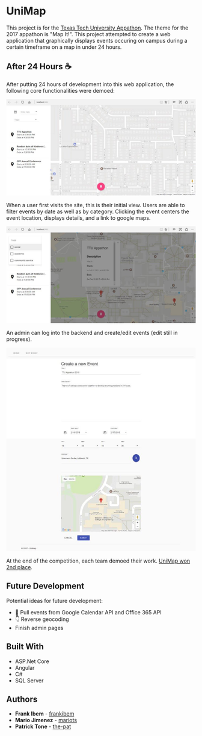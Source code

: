 # UniMap

This project is for the [Texas Tech University Appathon](http://ttuappathon.com/). The theme for the 2017 appathon is "Map It!". This project attempted to create a web application that graphically displays events occuring on campus during a certain timeframe on a map in under 24 hours.

## After 24 Hours :coffee:

After putting 24 hours of development into this web application, the following core functionalities were demoed:

![Initial User View](./images/user_initial_view.jpg)

When a user first visits the site, this is their initial view. Users are able to filter events by date as well as by category. Clicking the event centers the event location, displays details, and a link to google maps.

![User Filter](./images/user_filter.jpg)

An admin can log into the backend and create/edit events (edit still in progress).

![](./images/admin_new_event.jpg)

At the end of the competition, each team demoed their work. [UniMap won 2nd place](http://ttuappathon.com/2017/02/23/winners-have-no-name/).

## Future Development

Potential ideas for future development:

- :calendar: Pull events from Google Calendar API and Office 365 API
- :point_down: Reverse geocoding
- Finish admin pages

## Built With

- ASP.Net Core
- Angular
- C#
- SQL Server

## Authors

- **Frank Ibem** - [frankibem](//github.com/frankibem)
- **Mario Jimenez** - [mariots](//github.com/mariots)
- **Patrick Tone** - [the-pat](//github.com/the-pat)
